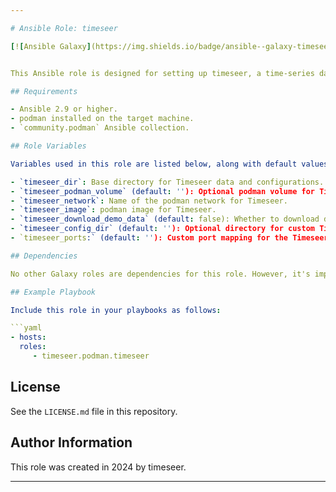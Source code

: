 ```yaml
---

# Ansible Role: timeseer

[![Ansible Galaxy](https://img.shields.io/badge/ansible--galaxy-timeseer-yellow.svg)](https://galaxy.ansible.com/ui/repo/published/diogolobo122/timeseer/content/role/timeseer/)


This Ansible role is designed for setting up timeseer, a time-series data analysis platform, particularly in a podmanized environment. It handles storage directory preparations, podman volume configurations, and manages the deployment of timeseer in a podman container.

## Requirements

- Ansible 2.9 or higher.
- podman installed on the target machine.
- `community.podman` Ansible collection.

## Role Variables

Variables used in this role are listed below, along with default values (see `defaults/main.yml`):

- `timeseer_dir`: Base directory for Timeseer data and configurations.
- `timeseer_podman_volume` (default: ''): Optional podman volume for Timeseer storage.
- `timeseer_network`: Name of the podman network for Timeseer.
- `timeseer_image`: podman image for Timeseer.
- `timeseer_download_demo_data` (default: false): Whether to download demo data for Timeseer.
- `timeseer_config_dir` (default: ''): Optional directory for custom Timeseer configurations.
- `timeseer_ports:` (default: ''): Custom port mapping for the Timeseer container. This should be specified in the podman port mapping format (e.g., '8080:8080') 

## Dependencies

No other Galaxy roles are dependencies for this role. However, it's important to ensure that podman is properly installed and configured on your hosts.

## Example Playbook

Include this role in your playbooks as follows:

```yaml
- hosts: 
  roles:
     - timeseer.podman.timeseer
```

## License

See the `LICENSE.md` file in this repository.

## Author Information

This role was created in 2024 by timeseer.

---
```

